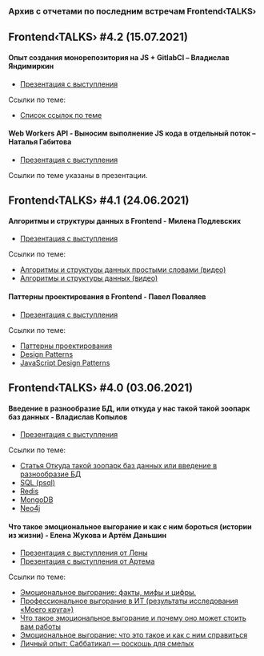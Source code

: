 ### Архив с отчетами по последним встречам Frontend‹TALKS›

## Frontend‹TALKS› #4.2 (15.07.2021)

#### Опыт создания монорепозитория на JS + GitlabCI – Владислав Яндимиркин
- [Презентация с выступления](https://docs.google.com/presentation/d/1GDkdctRIstQfievJv6qRBp-qmRYH2xdc/edit?usp=sharing&ouid=115189978785261566227&rtpof=true&sd=true)

Ссылки по теме:
- [Список ссылок по теме](https://thevlad.ru/blog/ts-gitlab-ci)


#### Web Workers API - Выносим выполнение JS кода в отдельный поток – Наталья Габитова
- [Презентация с выступления](https://drive.google.com/file/d/1mOq21MwOElt-jlaoDUibw-ofIkne5JQK/view?usp=sharing)

Ссылки по теме указаны в презентации.



## Frontend‹TALKS› #4.1 (24.06.2021)

#### Алгоритмы и структуры данных в Frontend - Милена Подлевских
- [Презентация с выступления](https://drive.google.com/file/d/1Ex5_ci1pPiu4C-qKiR7nid6WCmVTngw9/view?usp=sharing)

Ссылки по теме:
- [Алгоритмы и структуры данных простыми словами (видео)](https://youtu.be/CB9bS46vl04)
- [Алгоритмы и структуры данных (видео)](https://youtu.be/ijwbVxLMp58)


#### Паттерны проектирования в Frontend - Павел Поваляев
- [Презентация с выступления](https://drive.google.com/file/d/1PQBZhRG7Qnpoj_AgpPjGTuRWk0X44HbP/view?usp=sharing)

Ссылки по теме:
- [Паттерны проектирования](https://refactoring.guru/ru/design-patterns)
- [Design Patterns](https://sourcemaking.com/design_patterns)
- [JavaScript Design Patterns](https://dofactory.com/javascript/design-patterns)



## Frontend‹TALKS› #4.0 (03.06.2021)

#### Введение в разнообразие БД, или откуда у нас такой такой зоопарк баз данных - Владислав Копылов
- [Презентация с выступления](https://drive.google.com/file/d/1IMG_aPvyubD5ioa6JRCEr_ctX-0CIzZh/view?usp=sharing)

Ссылки по теме:
- [Статья Откуда такой зоопарк баз данных или введение в разнообразие БД](https://kopilov-vlad.medium.com/%D0%BE%D1%82%D0%BA%D1%83%D0%B4%D0%B0-%D1%82%D0%B0%D0%BA%D0%BE%D0%B9-%D0%B7%D0%BE%D0%BE%D0%BF%D0%B0%D1%80%D0%BA-%D0%B1%D0%B0%D0%B7-%D0%B4%D0%B0%D0%BD%D0%BD%D1%8B%D1%85-%D0%B8%D0%BB%D0%B8-%D0%B2%D0%B2%D0%B5%D0%B4%D0%B5%D0%BD%D0%B8%D0%B5-%D0%B2-%D1%80%D0%B0%D0%B7%D0%BD%D0%BE%D0%BE%D0%B1%D1%80%D0%B0%D0%B7%D0%B8%D0%B5-%D0%B1%D0%B4-a99a0fc2371c)
- [SQL (psql)](https://www.postgresql.org/)
- [Redis](https://redis.io/)
- [MongoDB](https://www.mongodb.com/)
- [Neo4j](https://neo4j.com/)


#### Что такое эмоциональное выгорание и как с ним бороться (истории из жизни) - Елена Жукова и Артём Даньшин
- [Презентация с выступления от Лены](https://drive.google.com/file/d/1aS8SglgPXuTNVP_J8dWvrq8Pg5ZYBSBx/view?usp=sharing)
- [Презентация с выступления от Артема](https://docs.google.com/presentation/d/1xFqiFJzdmYVVDiLICTcbvT4FSfjdMD62rua5an4Qv6s/edit?usp=sharing)

Ссылки по теме:
- [Эмоциональное выгорание: факты, мифы и цифры.](https://zen.yandex.ru/media/id/5f875cc5b8d88c21215b6586/emocionalnoe-vygoranie-fakty-mify-i-cifry-6042119a9e9a5735c1123037)
- [Профессиональное выгорание в ИТ (результаты исследования «Моего круга»)](https://m.habr.com/ru/amp/post/437264/)
- [Что такое эмоциональное выгорание и почему оно может стоить вам работы](https://ryazan.hh.ru/article/28063?from=article_28401)
- [Эмоциональное выгорание: что это такое и как с ним справиться](https://trends.rbc.ru/trends/social/5f579bf89a7947f37c2be752)
- [Личный опыт: Саббатикал — роскошь для смелых](https://tjournal.ru/stories/221408-lichnyy-opyt-sabbatikal-roskosh-dlya-smelyh)
